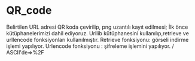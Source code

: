 # QR_code

Belirtilen URL adresi QR koda çevirilip, png uzantılı kayıt edilmesi;
İlk önce kütüphanelerimizi dahil ediyoruz.
Urllib kütüphanesini kullanılıp,retrieve ve urllencode fonksiyonları kullanılmıştır.
Retrieve fonksiyonu: görseli indirme işlemi yapılıyor.
Urlencode fonksiyonu : şifreleme işlemini yapılıyor.
/ ASCII'de=>%2F
